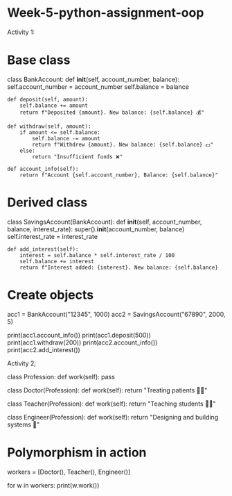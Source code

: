 # Week-5-python-assignment-oop

Activity 1:

# Base class
class BankAccount:
    def __init__(self, account_number, balance):
        self.account_number = account_number
        self.balance = balance

    def deposit(self, amount):
        self.balance += amount
        return f"Deposited {amount}. New balance: {self.balance} 💰"

    def withdraw(self, amount):
        if amount <= self.balance:
            self.balance -= amount
            return f"Withdrew {amount}. New balance: {self.balance} 💵"
        else:
            return "Insufficient funds ❌"

    def account_info(self):
        return f"Account {self.account_number}, Balance: {self.balance}"


# Derived class
class SavingsAccount(BankAccount):
    def __init__(self, account_number, balance, interest_rate):
        super().__init__(account_number, balance)
        self.interest_rate = interest_rate

    def add_interest(self):
        interest = self.balance * self.interest_rate / 100
        self.balance += interest
        return f"Interest added: {interest}. New balance: {self.balance} 


# Create objects
acc1 = BankAccount("12345", 1000)
acc2 = SavingsAccount("67890", 2000, 5)

print(acc1.account_info())
print(acc1.deposit(500))
print(acc1.withdraw(200))
print(acc2.account_info())
print(acc2.add_interest())


 Activity 2;

class Profession:
    def work(self):
        pass


class Doctor(Profession):
    def work(self):
        return "Treating patients 👨‍⚕️"


class Teacher(Profession):
    def work(self):
        return "Teaching students 👩‍🏫"


class Engineer(Profession):
    def work(self):
        return "Designing and building systems 👷"


# Polymorphism in action
workers = [Doctor(), Teacher(), Engineer()]

for w in workers:
    print(w.work())
